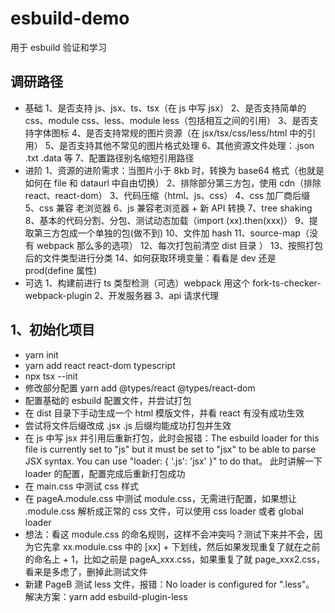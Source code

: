 # esbuild-demo

用于 esbuild 验证和学习

## 调研路径

- 基础
  1、是否支持 js、jsx、ts、tsx（在 js 中写 jsx）
  2、是否支持简单的 css、module css、less、module less（包括相互之间的引用）
  3、是否支持字体图标
  4、是否支持常规的图片资源（在 jsx/tsx/css/less/html 中的引用）
  5、是否支持其他不常见的图片格式处理
  6、其他资源文件处理：.json .txt .data 等
  7、配置路径别名缩短引用路径
- 进阶
  1、资源的进阶需求：当图片小于 8kb 时，转换为 base64 格式（也就是如何在 file 和 dataurl 中自由切换）
  2、排除部分第三方包，使用 cdn（排除 react、react-dom）
  3、代码压缩（html、js、css）
  4、css 加厂商后缀
  5、css 兼容 老浏览器
  6、js 兼容老浏览器 + 新 API 转换
  7、tree shaking
  8、基本的代码分割、分包、测试动态加载（import (xx).then(xxx)）
  9、提取第三方包成一个单独的包(做不到)
  10、文件加 hash
  11、source-map（没有 webpack 那么多的选项）
  12、每次打包前清空 dist 目录 ）
  13、按照打包后的文件类型进行分类
  14、如何获取环境变量：看看是 dev 还是 prod(define 属性)
- 可选
  1、构建前进行 ts 类型检测（可选）webpack 用这个 fork-ts-checker-webpack-plugin
  2、开发服务器
  3、api 请求代理

## 1、初始化项目

- yarn init
- yarn add react react-dom typescript
- npx tsx --init
- 修改部分配置 yarn add @types/react @types/react-dom
- 配置基础的 esbuild 配置文件，并尝试打包
- 在 dist 目录下手动生成一个 html 模版文件，并看 react 有没有成功生效
- 尝试将文件后缀改成 .jsx .js 后缀均能成功打包并生效
- 在 js 中写 jsx 并引用后重新打包，此时会报错：The esbuild loader for this file is currently set to "js" but it must be set to "jsx" to be able
  to parse JSX syntax. You can use "loader: { '.js': 'jsx' }" to do that。
  此时讲解一下 loader 的配置，配置完成后重新打包成功
- 在 main.css 中测试 css 样式
- 在 pageA.module.css 中测试 module.css，无需进行配置，如果想让 .module.css 解析成正常的 css 文件，可以使用 css loader 或者 global loader
- 想法：看这 module.css 的命名规则，这样不会冲突吗？测试下来并不会，因为它先拿 xx.module.css 中的 [xx] + 下划线，然后如果发现重复了就在之前的命名上 + 1，比如之前是 pageA_xxx.css，如果重复了就 page_xxx2.css，看来是多虑了，删掉此测试文件
- 新建 PageB 测试 less 文件，报错：No loader is configured for ".less"。
  解决方案：yarn add esbuild-plugin-less

